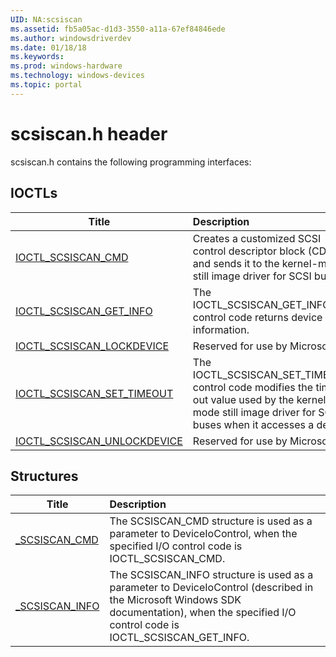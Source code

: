 ```yaml
---
UID: NA:scsiscan
ms.assetid: fb5a05ac-d1d3-3550-a11a-67ef84846ede
ms.author: windowsdriverdev
ms.date: 01/18/18
ms.keywords: 
ms.prod: windows-hardware
ms.technology: windows-devices
ms.topic: portal
---
```


# scsiscan.h header



scsiscan.h contains the following programming interfaces:




## IOCTLs
| Title | Description |
| ---- |:---- |
| [IOCTL_SCSISCAN_CMD](ni-scsiscan-ioctl_scsiscan_cmd.md) | Creates a customized SCSI control descriptor block (CDB) and sends it to the kernel-mode still image driver for SCSI buses. |
| [IOCTL_SCSISCAN_GET_INFO](ni-scsiscan-ioctl_scsiscan_get_info.md) | The IOCTL_SCSISCAN_GET_INFO I/O control code returns device information. |
| [IOCTL_SCSISCAN_LOCKDEVICE](ni-scsiscan-ioctl_scsiscan_lockdevice.md) | Reserved for use by Microsoft. |
| [IOCTL_SCSISCAN_SET_TIMEOUT](ni-scsiscan-ioctl_scsiscan_set_timeout.md) | The IOCTL_SCSISCAN_SET_TIMEOUT control code modifies the time-out value used by the kernel-mode still image driver for SCSI buses when it accesses a device. |
| [IOCTL_SCSISCAN_UNLOCKDEVICE](ni-scsiscan-ioctl_scsiscan_unlockdevice.md) | Reserved for use by Microsoft. |




## Structures
| Title | Description |
| ---- |:---- |
| [_SCSISCAN_CMD](ns-scsiscan-_scsiscan_cmd.md) | The SCSISCAN_CMD structure is used as a parameter to DeviceIoControl, when the specified I/O control code is IOCTL_SCSISCAN_CMD. |
| [_SCSISCAN_INFO](ns-scsiscan-_scsiscan_info.md) | The SCSISCAN_INFO structure is used as a parameter to DeviceIoControl (described in the Microsoft Windows SDK documentation), when the specified I/O control code is IOCTL_SCSISCAN_GET_INFO. |